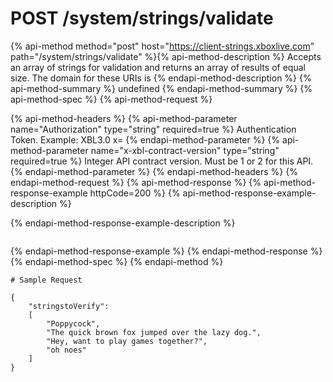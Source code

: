 # POST /system/strings/validate

{% api-method method="post" host="https://client-strings.xboxlive.com" path="/system/strings/validate" %}{% api-method-description %}
Accepts an array of strings for validation and returns an array of results of equal size. The domain for these URIs is 
{% endapi-method-description %}
{% api-method-summary %}
undefined
{% endapi-method-summary %}
{% api-method-spec %}
{% api-method-request %}

{% api-method-headers %}
{% api-method-parameter name="Authorization" type="string" required=true %}
Authentication Token. Example: XBL3.0 x=
{% endapi-method-parameter %}
{% api-method-parameter name="x-xbl-contract-version" type="string" required=true %}
Integer API contract version. Must be 1 or 2 for this API.
{% endapi-method-parameter %}
{% endapi-method-headers %}
{% endapi-method-request %}
{% api-method-response %}
{% api-method-response-example httpCode=200 %}
{% api-method-response-example-description %}

{% endapi-method-response-example-description %}

```text
```
{% endapi-method-response-example %}
{% endapi-method-response %}
{% endapi-method-spec %}
{% endapi-method %}
```text
# Sample Request

{
    "stringstoVerify":
    [
        "Poppycock",
        "The quick brown fox jumped over the lazy dog.",
        "Hey, want to play games together?",
        "oh noes"
    ]
}
      

```